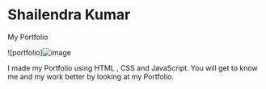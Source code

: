 # Shailendra Kumar
My Portfolio

![portfolio]![image](https://github.com/shailendra-k1245/Portfolio/assets/91621557/fac44946-ca6b-44d0-99d4-e150b6df1b18)

I made my Portfolio using HTML , CSS and JavaScript. 
You will get to know me and my work  better by looking at my Portfolio.
